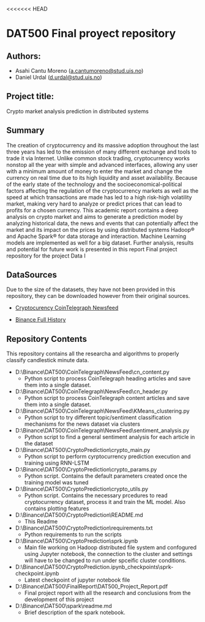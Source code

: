 <<<<<<< HEAD
# DAT500 Final proyect repository

## Authors:
* Asahi Cantu Moreno (a.cantumoreno@stud.uis.no)
* Daniel Urdal (d.urdal@stud.uis.no)

## Project title:

Crypto market analysis prediction in distributed systems

## Summary

The creation of cryptocurrency and its massive adoption throughout the last three years has led to the emission of many different exchange and tools to trade it via Internet. Unlike common stock trading, cryptocurrency works nonstop all the year with simple and advanced interfaces, allowing any user with a minimum amount of money to enter the market and change the currency on real time due to its high liquidity and asset availability. Because of the early state of the technology and the socioeconomical-political factors affecting the regulation of the cryptocurrency markets as well as the speed at which transactions are made has led to a high risk-high volatility market, making very hard to analyze or predict prices that can lead to profits for a chosen currency. This academic report contains a deep analysis on crypto market and aims to generate a prediction model by analyzing historical data, the news and events that can potentially affect the market and its impact on the prices by using distributed systems Hadoop® and Apache Spark® for data storage and interaction. Machine Learning models are implemented as well for a big dataset. Further analysis, results and potential for future work is presented in this report
Final project repository for the project Data I

## DataSources

Due to the size of the datasets, they have not been provided in this repository, they can be downloaded however from their original sources.

* [Cryptocurency CoinTelegraph Newsfeed](https://www.kaggle.com/asahicantu/cryptocurency-cointelegraph-newsfeed)

* [Binance Full History](https://www.kaggle.com/jorijnsmit/binance-full-history)

## Repository Contents

This repository contains all the researcha and algorithms to properly classify candlestick minute data.



- D:\Binance\DAT500\CoinTelegraph\NewsFeed\cn_content.py
    * Python script to process CoinTelegraph heading articles and save them into a single dataset.
- D:\Binance\DAT500\CoinTelegraph\NewsFeed\cn_header.py
    * Python script to process CoinTelegraph content articles and save them into a single dataset.
- D:\Binance\DAT500\CoinTelegraph\NewsFeed\KMeans_clustering.py
    * Python script to try different topic/sentiment classification mechanisms for the news dataset via clusters
- D:\Binance\DAT500\CoinTelegraph\NewsFeed\sentiment_analysis.py
    * Python script to find a general sentiment analysis for each article in the dataset
- D:\Binance\DAT500\CryptoPrediction\crypto_main.py
    * Python script to perform cyrptocurrency prediction execution and training using RNN-LSTM
- D:\Binance\DAT500\CryptoPrediction\crypto_params.py
    * Python script. Contains the default parameters created once the training model was tuned
- D:\Binance\DAT500\CryptoPrediction\crypto_utils.py
    * Python script. Contains the necessary prcedures to read cryptocurrency dataset, process it and train the ML model. Also contains plotting features
- D:\Binance\DAT500\CryptoPrediction\README.md
    * This Readme
- D:\Binance\DAT500\CryptoPrediction\requirements.txt
    * Python requirements to run the scripts
- D:\Binance\DAT500\CryptoPrediction\sprk.ipynb
    * Main file working on Hadoop distributed file system and confogured using Jupyter notebook, the connection to the cluster and settings will have to be changed to run under spceific cluster conditions.
- D:\Binance\DAT500\CryptoPrediction\.ipynb_checkpoints\sprk-checkpoint.ipynb
    * Latest checkpoint of jupyter notebook file
- D:\Binance\DAT500\FinalReport\DAT500_Project_Report.pdf
    * Final project report with all the research and conclusions from the development of this project
- D:\Binance\DAT500\spark\readme.md
    * Brief description of the spark notebook.
